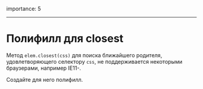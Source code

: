 importance: 5

---

# Полифилл для closest

Метод `elem.closest(css)` для поиска ближайшего родителя, удовлетворяющего селектору `css`, не поддерживается некоторыми браузерами, например IE11-.

Создайте для него полифилл.